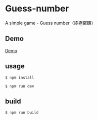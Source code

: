 # Guess-number
A simple game - Guess number（終極密碼）

## Demo
[Demo](https://guess-number-d1f57.firebaseapp.com/)

## usage
```$ npm install```

```$ npm run dev```

## build
```$ npm run build```



